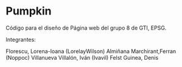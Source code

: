 # Pumpkin

Código para el diseño de Página web del grupo 8 de GTI, EPSG.

Integrantes:

Florescu, Lorena-Ioana (LorelayWilson)
Almiñana Marchirant,Ferran (Noppoc) 
Villanueva Villalón, Iván (Ivavil)
Felst Guinea, Denis
